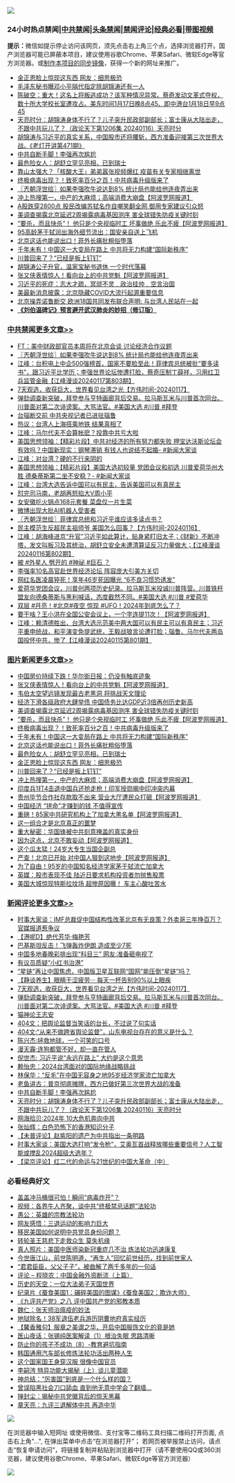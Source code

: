 ![](https://raw.githubusercontent.com/jsvpn/jsproxy/dev/64photo/fqnews-qr.jpg)

<div id="tt">
<h3>24小时热点禁闻|<a href="#%E4%B8%AD%E5%85%B1%E7%A6%81%E9%97%BB%E6%9B%B4%E5%A4%9A%E6%96%87%E7%AB%A0">中共禁闻</a>|<a href="#%E5%9B%BE%E7%89%87%E6%96%B0%E9%97%BB%E6%9B%B4%E5%A4%9A%E6%96%87%E7%AB%A0">头条禁闻</a>|<a href="#%E6%96%B0%E9%97%BB%E8%AF%84%E8%AE%BA%E6%9B%B4%E5%A4%9A%E6%96%87%E7%AB%A0">禁闻评论|<a href="#%E5%BF%85%E7%9C%8B%E7%BB%8F%E5%85%B8%E5%A5%BD%E6%96%87">经典必看</a>|<a href="https://fan1.xyz/3" target="_blank">带图视频</a></h3>
<div><b>提示：</b>微信如提示停止访问该网页，须先点击右上角三个点，选择浏览器打开。国产浏览器可能已屏蔽本项目，建议使用谷歌Chrome、苹果Safari、微软Edge等官方浏览器。或<a href="%E5%88%B6%E4%BD%9Cgit%E7%A6%81%E9%97%BB%E9%95%9C%E5%83%8F.md">制作本项目的同步镜像</a>，获得一个新的网址来推广。</div>
<ul>

<li><a href="/topimagenews/20240118/1989358.md">金正恩脸上惊现这东西 网友：细思极恐</a></li>
<li><a href="/lifebaike/20240118/1989404.md">毛泽东秘书曝邓小平隔代指定除胡锦涛还有一人</a></li>
<li><a href="/sohnews/20240118/1989343.md">陈破空：重大！这名上将叛逃成功？该军种情况异常。蔡奇发动文革式夺权，数十所大学校长室遭攻占。美东时间1月17日晚8点45、即中港台1月18日早9点45</a></li>
<li><a href="/comments/20240118/1989345.md">天亮时分：胡锦涛身体不行了？儿子突升民政部副部长；富士康从大陆出走，不跟中共玩儿了？（政论天下第1206集 20240116）天亮时分</a></li>
<li><a href="/sohnews/20240118/1989562.md">胡锦涛与习近平的真实关系，中国股市还将腰斩，西方准备迎接第三次世界大战。《老灯开讲第471期》</a></li>
<li><a href="/comments/20240118/1989349.md">中共自断手脚！李强再次尴尬</a></li>
<li><a href="/topimagenews/20240118/1989388.md">最危险女人：胡舒立罕见亮相，已到瑞士</a></li>
<li><a href="/baitai/20240118/1989323.md">靠山太强大？「核酸大王」弟弟嚣张视频爆红 疫苗有关专家相继离世</a></li>
<li><a href="/topimagenews/20240118/1989476.md">终极病毒出现？！致死率百分之百！中共病毒升级版来了</a></li>
<li><a href="/cbnews/20240118/1989485.md">〖兲朝浮世绘〗如果李强吹牛说达到8% 统计局也能给他连夜弄出来</a></li>
<li><a href="/topimagenews/20240118/1989347.md">冲上热搜第一，中产的大麻烦；高端消费大崩盘【阿波罗网报道】</a></li>
<li><a href="/baitai/20240118/1989567.md">A股跌穿2800点 股民改编苏轼名作自嘲笑翻全网 御用专家建议引众怒</a></li>
<li><a href="/topimagenews/20240118/1989543.md">美调查揭露北京延迟2周揭露病毒基因测序 害全球错失防疫关键时刻</a></li>
<li><a href="/topimagenews/20240118/1989481.md">“要杀，而且快杀”！ 他只是个央视临时工 坏事做绝 乐此不疲【阿波罗网报道】</a></li>
<li><a href="/baitai/20240118/1989620.md">95高龄茅于轼润出海外细节流出：国安亲自送上飞机</a></li>
<li><a href="/topimagenews/20240118/1989389.md">北京这话也能说出口！菲外长痛批粗俗堕落</a></li>
<li><a href="/topimagenews/20240118/1989418.md">千年未有！中国这一大变局在路上 中共将无力构建“国际新秩序”</a></li>
<li><a href="/topimagenews/20240118/1989357.md">川普回来了？“已经是板上钉钉”</a></li>
<li><a href="/cnnews/20240118/1989468.md">胡锦涛公子升官，温家宝秘书退休 一个时代落幕</a></li>
<li><a href="/topimagenews/20240118/1989677.md">张又侠表情惊人！看向台上的中共党魁【阿波罗网报道】</a></li>
<li><a href="/ssgc/20240118/1989627.md">习近平的死症：志大才疏，冥顽不灵﹑政治挂帅﹑空言治国</a></li>
<li><a href="/baitai/20240118/1989566.md">美最新消息披露：北京隐藏COVID大流行起源重要信息</a></li>
<li><a href="/baitai/20240118/1989303.md">北京操弄诺鲁断交 欧洲18国共同发布联合声明: 与台湾人民站在一起</a></li>
<li><b><a href="/comments/20200207/1272816.md" target="_blank">《刘伯温碑记》预言避开武汉肺炎的妙招（修订版）</a></b></li>
</ul>
</div>

<div class="catlist">
<h3><a href="/cbnews/" target="_blank">中共禁闻</a><span><a href="/cbnews/" target="_blank" rel="nofollow">更多文章>></a></span></h3>
<ul>
<li><a href="/cbnews/20240119/1989705.md" target="_blank">FT：美中财政部官员本周将在北京会谈 讨论经济合作议题</a></li>
<li><a href="/cbnews/20240118/1989485.md" target="_blank">〖兲朝浮世绘〗如果李强吹牛说达到8% 统计局也能给他连夜弄出来</a></li>
<li><a href="/cbnews/20240118/1989479.md" target="_blank">江峰：台积电上中企500强榜首，国家不要脸至此！菲律宾总统被批“要多读书”，跟习近平比学历；李强世界论坛惨遭打脸，蔡奇压制丁薛祥，习用红卫兵监管金融【江峰漫谈20240117第803期】</a></li>
<li><a href="/comments/20240118/1989464.md" target="_blank">7天观选，收获巨大，世界看见台湾之光【方伟时间-20240117】</a></li>
<li><a href="/comments/20240118/1989457.md" target="_blank">弹劾调查新突破，拜登参与亨特画廊背后交易。拉马斯瓦米与川普首次同台。川普面对第二次诽谤案。大骂法官。#美国大选 #川普 #拜登</a></li>
<li><a href="/cbnews/20240118/1989419.md" target="_blank">台瑙断交前 中共央视记者已进驻瑙鲁</a></li>
<li><a href="/cbnews/20240118/1989376.md" target="_blank">热议：台湾人上海搭乘地铁 结果真相了</a></li>
<li><a href="/cbnews/20240118/1989365.md" target="_blank">江峰：马尔代夫不会算帐麽？投靠中共亏大啦</a></li>
<li><a href="/cbnews/20240118/1989327.md" target="_blank">美国思想领袖：【精彩片段】中共对经济的所有努力都失败 押宝达沃斯论坛会有效吗？中国新现实：钢琴滞销 有钱人也说结不起婚- #新闻大家谈</a></li>
<li><a href="/cbnews/20240118/1989326.md" target="_blank">江峰：对台湾？硬的不行来阴的</a></li>
<li><a href="/cbnews/20240118/1989320.md" target="_blank">美国思想领袖：【精彩片段】美国大选初较量 党团会议和初选 川普爱荷华州大胜 德桑蒂斯第二坐不安稳？- #新闻大家谈</a></li>
<li><a href="/cbnews/20240118/1989258.md" target="_blank">江峰：台湾大选告诉中国可以有民主，告诉美国可以有真民主</a></li>
<li><a href="/cbnews/20240117/1989093.md" target="_blank">怼完司马南，老胡再怒掐大V周小平</a></li>
<li><a href="/cbnews/20240117/1989083.md" target="_blank">女安徽吃火锅点168元套餐 菜盘仅一片生菜</a></li>
<li><a href="/cbnews/20240117/1989068.md" target="_blank">微博出现大批AI机器人受害者</a></li>
<li><a href="/cbnews/20240117/1989030.md" target="_blank">〖兲朝浮世绘〗菲律宾总统和习近平谁应该多读点书？</a></li>
<li><a href="/comments/20240117/1989018.md" target="_blank">民主模范生反超民主祖师爷 美国怎么回事？【方伟时间-20240116】</a></li>
<li><a href="/cbnews/20240117/1988989.md" target="_blank">江峰：胡海峰进京“升官”习近平如此算计，贴身紧盯旧太子；《财新》不断冲塔，发文叫板习及其统治，胡舒立安全未遭清算证反习力量做大；【江峰漫谈20240116第802期】</a></li>
<li><a href="/comments/20240117/1988941.md" target="_blank">被 #外星人 劈开的 #神祕 #巨石 ？</a></li>
<li><a href="/cbnews/20240116/1988796.md" target="_blank">李强率10名高官赴世界经济论坛 阵容庞大引美方关切</a></li>
<li><a href="/cbnews/20240116/1988794.md" target="_blank">网红名医凌晨猝死！享年46岁死因曝光 “6不良习惯恐诱发”</a></li>
<li><a href="/comments/20240116/1988733.md" target="_blank">爱荷华党团会议，川普创两项历史纪录。拉马斯瓦米投诚川普阵营。川普铁杆盟友向德桑蒂斯与黑利喊话，态度截然不同。#美国大选 #川普 #爱荷华</a></li>
<li><a href="/comments/20240116/1988726.md" target="_blank">双层 #月亮！#北京#夜空 惊现 #UFO！2024年到底怎么了？</a></li>
<li><a href="/cbnews/20240116/1988631.md" target="_blank">要干啥？王小洪在全国公安会议上，一个字连提11次！【阿波罗网报道】</a></li>
<li><a href="/cbnews/20240116/1988618.md" target="_blank">江峰：赖清德胜出，台湾大选示范美中两大国可以有民主可以有真民主；习近平重申统战，和平演变免提武统，王毅战狼言论遭打脸；瑙鲁、马尔代夫两岛国投怀中共，惨了【江峰漫谈20240115第801期】</a></li>

</ul>
</div>
<div class="catlist">
<h3><a href="/topimagenews/" target="_blank">图片新闻</a><span><a href="/topimagenews/" target="_blank" rel="nofollow">更多文章>></a></span></h3>
<ul>
<li><a href="/topimagenews/20240119/1989680.md" target="_blank">中国房价持续下跌！华尔街日报：仍没有触底迹象</a></li>
<li><a href="/topimagenews/20240118/1989677.md" target="_blank">张又侠表情惊人！看向台上的中共党魁【阿波罗网报道】</a></li>
<li><a href="/topimagenews/20240118/1989585.md" target="_blank">韦伯太空望远镜发现最古老黑洞 将挑战天文理论</a></li>
<li><a href="/topimagenews/20240118/1989584.md" target="_blank">经济下滑各级政府大肆举债 中国债务比达GDP近3倍再创历史新高</a></li>
<li><a href="/topimagenews/20240118/1989543.md" target="_blank">美调查揭露北京延迟2周揭露病毒基因测序 害全球错失防疫关键时刻</a></li>
<li><a href="/topimagenews/20240118/1989481.md" target="_blank">“要杀，而且快杀”！ 他只是个央视临时工 坏事做绝 乐此不疲【阿波罗网报道】</a></li>
<li><a href="/topimagenews/20240118/1989476.md" target="_blank">终极病毒出现？！致死率百分之百！中共病毒升级版来了</a></li>
<li><a href="/topimagenews/20240118/1989418.md" target="_blank">千年未有！中国这一大变局在路上 中共将无力构建“国际新秩序”</a></li>
<li><a href="/topimagenews/20240118/1989389.md" target="_blank">北京这话也能说出口！菲外长痛批粗俗堕落</a></li>
<li><a href="/topimagenews/20240118/1989388.md" target="_blank">最危险女人：胡舒立罕见亮相，已到瑞士</a></li>
<li><a href="/topimagenews/20240118/1989358.md" target="_blank">金正恩脸上惊现这东西 网友：细思极恐</a></li>
<li><a href="/topimagenews/20240118/1989357.md" target="_blank">川普回来了？“已经是板上钉钉”</a></li>
<li><a href="/topimagenews/20240118/1989347.md" target="_blank">冲上热搜第一，中产的大麻烦；高端消费大崩盘【阿波罗网报道】</a></li>
<li><a href="/topimagenews/20240118/1989280.md" target="_blank">印度兵1打4击退中国兵还抢走枪！印军授勋揭中印冲突内幕</a></li>
<li><a href="/topimagenews/20240117/1989196.md" target="_blank">贵州毕节合作社存款取不出来 营业大厅遭民众打砸【阿波罗网报道】</a></li>
<li><a href="/topimagenews/20240117/1989124.md" target="_blank">中国经济 “拼命”才赚到的钱 不值得宣传</a></li>
<li><a href="/topimagenews/20240117/1989110.md" target="_blank">重磅！85家中共研究机构上了加拿大黑名单【阿波罗网报道】</a></li>
<li><a href="/topimagenews/20240117/1989109.md" target="_blank">这一组合才是北京真正的噩梦</a></li>
<li><a href="/topimagenews/20240117/1989056.md" target="_blank">重大秘密：华国锋被中共刻意掩盖的真实身份</a></li>
<li><a href="/topimagenews/20240117/1989017.md" target="_blank">因为这点，北京不敢妄动【阿波罗网报道】</a></li>
<li><a href="/topimagenews/20240117/1988971.md" target="_blank">这个瓜太猛！24岁大专生当国企副总</a></li>
<li><a href="/topimagenews/20240117/1988910.md" target="_blank">严查！北京已开始 对中国人狠到这地步【阿波罗网报道】</a></li>
<li><a href="/topimagenews/20240116/1988793.md" target="_blank">为了自由！95岁的中国知名经济学家茅于轼流亡加拿大</a></li>
<li><a href="/topimagenews/20240116/1988781.md" target="_blank">英媒：股市表现不佳 陆近日要求机构投资者勿抛售股票</a></li>
<li><a href="/topimagenews/20240116/1988780.md" target="_blank">美国大城惊现特斯拉坟场 超惨原因曝！ 车主心酸吐苦水</a></li>

</ul>
</div>
<div class="catlist">
<h3><a href="/comments/" target="_blank">新闻评论</a><span><a href="/comments/" target="_blank" rel="nofollow">更多文章>></a></span></h3>
<ul>
<li><a href="/comments/20240118/1989654.md" target="_blank">时事大家谈：IMF总裁促中国结构性改革北京有无良策？外卖哥三年挣百万？官媒报道惹争议</a></li>
<li><a href="/comments/20240118/1989630.md" target="_blank">【港呢D】绝代芳华·梅艳芳</a></li>
<li><a href="/comments/20240118/1989617.md" target="_blank">巴基斯坦反击！飞弹轰炸伊朗 造成至少7死</a></li>
<li><a href="/comments/20240118/1989616.md" target="_blank">中国多地春晚彩排出现“科目三” 网友:准备砸电视了</a></li>
<li><a href="/comments/20240118/1989605.md" target="_blank">有议员质疑“小红书治港”</a></li>
<li><a href="/comments/20240118/1989603.md" target="_blank">“星链”再让中国焦虑，中国版卫星互联网“国网”能压倒“星链”吗？</a></li>
<li><a href="/comments/20240118/1989587.md" target="_blank">【静谈养生】眼睛干涩疲劳··· 每天一杯告别90%以上眼疾</a></li>
<li><a href="/comments/20240118/1989464.md" target="_blank">7天观选，收获巨大，世界看见台湾之光【方伟时间-20240117】</a></li>
<li><a href="/comments/20240118/1989457.md" target="_blank">弹劾调查新突破，拜登参与亨特画廊背后交易。拉马斯瓦米与川普首次同台。川普面对第二次诽谤案。大骂法官。#美国大选 #川普 #拜登</a></li>
<li><a href="/comments/20240118/1989455.md" target="_blank">猫神论王志安</a></li>
<li><a href="/comments/20240118/1989454.md" target="_blank">404文：把舆论监督当笑话的台长，不过说了句实话</a></li>
<li><a href="/comments/20240118/1989453.md" target="_blank">404文:“从来不做跨省舆论监督”，山东电视台存在的意义是什么？</a></li>
<li><a href="/comments/20240118/1989452.md" target="_blank">陈兴杰:拯救地球，一个可笑的口号</a></li>
<li><a href="/comments/20240118/1989451.md" target="_blank">漫天霾;连狗都管不好，却一直在管人</a></li>
<li><a href="/comments/20240118/1989401.md" target="_blank">倪世杰: 习近平说“永远在路上” 大约是这个意思</a></li>
<li><a href="/comments/20240118/1989379.md" target="_blank">赖怡忠：2024台湾面对的国际地缘战略挑战</a></li>
<li><a href="/comments/20240118/1989378.md" target="_blank">林保华：“反毛”在中国无容身之地95岁经济学家流亡加拿大</a></li>
<li><a href="/comments/20240118/1989350.md" target="_blank">老鱼讲古：普京彻底摊牌，西方已做好第三次世界大战的准备</a></li>
<li><a href="/comments/20240118/1989349.md" target="_blank">中共自断手脚！李强再次尴尬</a></li>
<li><a href="/comments/20240118/1989345.md" target="_blank">天亮时分：胡锦涛身体不行了？儿子突升民政部副部长；富士康从大陆出走，不跟中共玩儿了？（政论天下第1206集 20240116）天亮时分</a></li>
<li><a href="/comments/20240118/1989338.md" target="_blank">网海拾贝:2024年 10大危机奔向中共</a></li>
<li><a href="/comments/20240118/1989337.md" target="_blank">张灿辉：白色恐怖下的香港知识分子</a></li>
<li><a href="/comments/20240118/1989293.md" target="_blank">【未普评论】赵紫阳的遗产为中共指出一条明路</a></li>
<li><a href="/comments/20240117/1989228.md" target="_blank">时事大家谈：美国大选打响“发令枪”，艾奥瓦首战释放哪些重要信号？人工智能或搅乱2024超级大选年？</a></li>
<li><a href="/comments/20240117/1989210.md" target="_blank">【梁京评论】红二代的命运与21世纪的中国大革命（中）</a></li>

</ul>
</div>

<div class="catlist">
<h3>必看经典好文</h3>
<ul>
<li><a href="/cnnews/20221211/1822144.md" target="_blank">盖盖冲马桶很可怕！瞬间“病毒炸开”？</a></li>
<li><a href="/comments/20220514/1732752.md" target="_blank">视频：各界牛人齐聚，谈中共“终极禁忌话题”法轮功</a></li>
<li><a href="/comments/20200313/1292991.md" target="_blank">愚公：英雄的宗教法轮功</a></li>
<li><a href="/cbnews/20200126/1265515.md" target="_blank">网友感悟：三退运动的影响力巨大</a></li>
<li><a href="/comments/20220819/1773759.md" target="_blank">移民美国如何说明中共党员身份问题？</a></li>
<li><a href="/health/20141127/823595.md" target="_blank">转轮圣王慈悲下走救众生 莫失机缘</a></li>
<li><a href="/comments/20210215/1487728.md" target="_blank">真人照片：美国中医师染新冠重症几不治 炼法轮功迅速康复</a></li>
<li><a href="/funmedia/20210321/1509617.md" target="_blank">今世唐江山，前世陈明道，“再生人”回忆前世经历，找到前世家人</a></li>
<li><a href="/comments/20220728/1764149.md" target="_blank">“君君臣臣，父父子子”，被曲解了两千多年的一句话</a></li>
<li><a href="/ssgc/20230821/1923285.md" target="_blank">评论 &#8211; 程晓农：中国金融外资断流（上篇）</a></li>
<li><a href="/tculture/20121025/73067.md" target="_blank">历史的天空：一位大法弟子天国世界</a></li>
<li><a href="/comments/20210123/1473011.md" target="_blank">纪录片《蚕食美国1：碾碎美国的图谋》《蚕食美国2：欺诈大师》</a></li>
<li><a href="/bookonline/20131116/201047.md" target="_blank">《九评共产党》之八 评中国共产党的邪教本质</a></li>
<li><a href="/comments/20200224/1282494.md" target="_blank">魏仁：张天师治瘟疫的妙法</a></li>
<li><a href="/cbnews/20200531/1337381.md" target="_blank">地狱除名！38军退伍老兵游历阴曹地府真实经历</a></li>
<li><a href="/bannedvideo/20201203/1441331.md" target="_blank">【馨香雅句】服章之美谓之华，开启中国服饰文化的竟是她</a></li>
<li><a href="/tculture/20231217/1975364.md" target="_blank">医山夜话：张锡纯医案解读（1）根治失眠 思路清晰</a></li>
<li><a href="/comments/20230923/1937654.md" target="_blank">防止你的孩子不成功（8）-教育避坑指南</a></li>
<li><a href="/cbnews/20220922/1787482.md" target="_blank">韩国通用汽车部长修炼法轮功活出两种人生</a></li>
<li><a href="/bannedvideo/20220606/1742248.md" target="_blank">这个国家国王身穿汉服 很像中国官员</a></li>
<li><a href="/tculture/xiulian/20160303/508934.md" target="_blank">李嗣涔 特异功能大揭秘（上）谈儿童潜能</a></li>
<li><a href="/comments/20211016/1639471.md" target="_blank">神总结：“厉害国”到底是一个什么样的国？</a></li>
<li><a href="/topimagenews/20200928/1404412.md" target="_blank">曾误陷黑社会刀口舔血 直到他无意中学会了翻墙&#8230;</a></li>
<li><a href="/topimagenews/20170218/694213.md" target="_blank">掸封尘：揭秘中共党徽背后的惊天黑幕</a></li>
<li><a href="/comments/20131119/1029445.md" target="_blank">章天亮：九评三退解体中共 再造中华</a></li>

</ul>
</div>

![](https://raw.githubusercontent.com/jsvpn/jsproxy/dev/64photo/fqnews-qr.jpg)

在浏览器中输入短网址 或使用微信、支付宝等二维码工具扫描二维码打开页面, 点击右上角"...", 在弹出菜单中点击“在浏览器打开”； 若网页被举报禁止访问，请点击“恢复申请访问”，将链接复制并粘贴到浏览器中打开（请不要使用QQ或360浏览器，建议使用谷歌Chrome、苹果Safari、微软Edge等官方浏览器）

![](https://raw.githubusercontent.com/jsvpn/jsproxy/dev/64photo/wx.jpg)